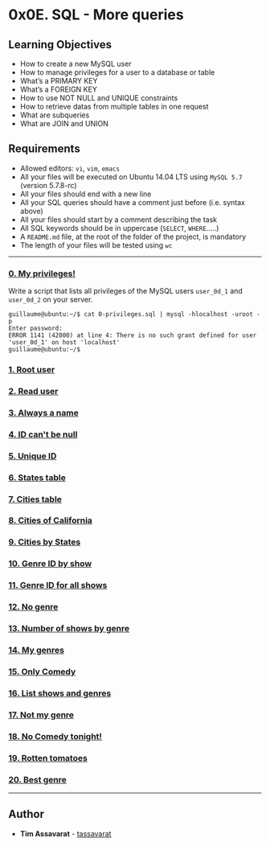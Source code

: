 # 0x0E. SQL - More queries 

## Learning Objectives
* How to create a new MySQL user
* How to manage privileges for a user to a database or table
* What’s a PRIMARY KEY
* What’s a FOREIGN KEY
* How to use NOT NULL and UNIQUE constraints
* How to retrieve datas from multiple tables in one request
* What are subqueries
* What are JOIN and UNION

## Requirements
* Allowed editors: `vi`, `vim`, `emacs`
* All your files will be executed on Ubuntu 14.04 LTS using `MySQL 5.7` (version 5.7.8-rc)
* All your files should end with a new line
* All your SQL queries should have a comment just before (i.e. syntax above)
* All your files should start by a comment describing the task
* All SQL keywords should be in uppercase (`SELECT`, `WHERE`…..)
* A `README.md` file, at the root of the folder of the project, is mandatory
* The length of your files will be tested using `wc`

---

### [0. My privileges!](./0-privileges.sql)
Write a script that lists all privileges of the MySQL users `user_0d_1` and `user_0d_2` on your server.

```
guillaume@ubuntu:~/$ cat 0-privileges.sql | mysql -hlocalhost -uroot -p
Enter password: 
ERROR 1141 (42000) at line 4: There is no such grant defined for user 'user_0d_1' on host 'localhost'
guillaume@ubuntu:~/$ 
```

### [1. Root user](./1-create_user.sql)


### [2. Read user](./2-create_read_user.sql)


### [3. Always a name](./3-force_name.sql)


### [4. ID can't be null](./4-never_empty.sql)


### [5. Unique ID](./5-unique_id.sql)


### [6. States table](./6-states.sql)


### [7. Cities table](./7-cities.sql)


### [8. Cities of California](./8-cities_of_california_subquery.sql)


### [9. Cities by States](./9-cities_by_state_join.sql)


### [10. Genre ID by show](./10-genre_id_by_show.sql)


### [11. Genre ID for all shows](./11-genre_id_all_shows.sql)


### [12. No genre](./12-no_genre.sql)


### [13. Number of shows by genre](./13-count_shows_by_genre.sql)


### [14. My genres](./14-my_genres.sql)


### [15. Only Comedy](./15-comedy_only.sql)


### [16. List shows and genres](./16-shows_by_genre.sql)


### [17. Not my genre](./100-not_my_genres.sql)


### [18. No Comedy tonight!](./101-not_a_comedy.sql)


### [19. Rotten tomatoes](./102-rating_shows.sql)


### [20. Best genre](./103-rating_genres.sql)


---

## Author
* **Tim Assavarat** - [tassavarat](https://github.com/tassavarat)
